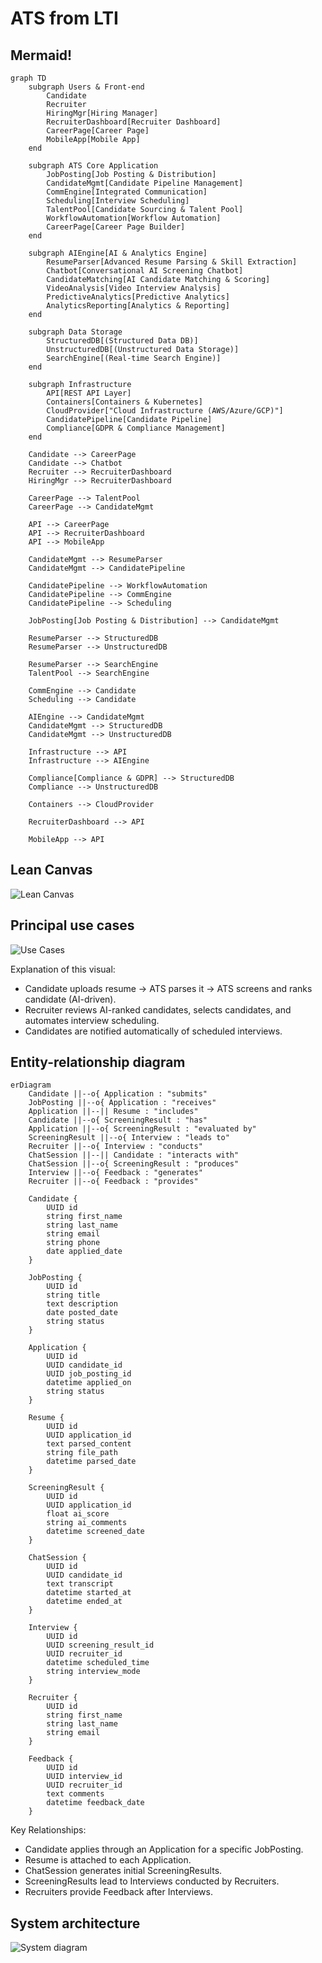 # ATS from LTI




## Mermaid!

```mermaid
graph TD
    subgraph Users & Front-end
        Candidate
        Recruiter
        HiringMgr[Hiring Manager]
        RecruiterDashboard[Recruiter Dashboard]
        CareerPage[Career Page]
        MobileApp[Mobile App]
    end

    subgraph ATS Core Application
        JobPosting[Job Posting & Distribution]
        CandidateMgmt[Candidate Pipeline Management]
        CommEngine[Integrated Communication]
        Scheduling[Interview Scheduling]
        TalentPool[Candidate Sourcing & Talent Pool]
        WorkflowAutomation[Workflow Automation]
        CareerPage[Career Page Builder]
    end

    subgraph AIEngine[AI & Analytics Engine]
        ResumeParser[Advanced Resume Parsing & Skill Extraction]
        Chatbot[Conversational AI Screening Chatbot]
        CandidateMatching[AI Candidate Matching & Scoring]
        VideoAnalysis[Video Interview Analysis]
        PredictiveAnalytics[Predictive Analytics]
        AnalyticsReporting[Analytics & Reporting]
    end

    subgraph Data Storage
        StructuredDB[(Structured Data DB)]
        UnstructuredDB[(Unstructured Data Storage)]
        SearchEngine[(Real-time Search Engine)]
    end

    subgraph Infrastructure
        API[REST API Layer]
        Containers[Containers & Kubernetes]
        CloudProvider["Cloud Infrastructure (AWS/Azure/GCP)"]
        CandidatePipeline[Candidate Pipeline]
        Compliance[GDPR & Compliance Management]
    end

    Candidate --> CareerPage
    Candidate --> Chatbot
    Recruiter --> RecruiterDashboard
    HiringMgr --> RecruiterDashboard

    CareerPage --> TalentPool
    CareerPage --> CandidateMgmt

    API --> CareerPage
    API --> RecruiterDashboard
    API --> MobileApp

    CandidateMgmt --> ResumeParser
    CandidateMgmt --> CandidatePipeline

    CandidatePipeline --> WorkflowAutomation
    CandidatePipeline --> CommEngine
    CandidatePipeline --> Scheduling

    JobPosting[Job Posting & Distribution] --> CandidateMgmt

    ResumeParser --> StructuredDB
    ResumeParser --> UnstructuredDB

    ResumeParser --> SearchEngine
    TalentPool --> SearchEngine

    CommEngine --> Candidate
    Scheduling --> Candidate

    AIEngine --> CandidateMgmt
    CandidateMgmt --> StructuredDB
    CandidateMgmt --> UnstructuredDB

    Infrastructure --> API
    Infrastructure --> AIEngine

    Compliance[Compliance & GDPR] --> StructuredDB
    Compliance --> UnstructuredDB

    Containers --> CloudProvider

    RecruiterDashboard --> API

    MobileApp --> API
```

## Lean Canvas

![Lean Canvas](lean-canvas.png)

## Principal use cases

![Use Cases](ATS_UseCases.svg)

Explanation of this visual:
* Candidate uploads resume → ATS parses it → ATS screens and ranks candidate (AI-driven).
* Recruiter reviews AI-ranked candidates, selects candidates, and automates interview scheduling.
* Candidates are notified automatically of scheduled interviews.

## Entity-relationship diagram

```mermaid
erDiagram
    Candidate ||--o{ Application : "submits"
    JobPosting ||--o{ Application : "receives"
    Application ||--|| Resume : "includes"
    Candidate ||--o{ ScreeningResult : "has"
    Application ||--o{ ScreeningResult : "evaluated by"
    ScreeningResult ||--o{ Interview : "leads to"
    Recruiter ||--o{ Interview : "conducts"
    ChatSession ||--|| Candidate : "interacts with"
    ChatSession ||--o{ ScreeningResult : "produces"
    Interview ||--o{ Feedback : "generates"
    Recruiter ||--o{ Feedback : "provides"

    Candidate {
        UUID id
        string first_name
        string last_name
        string email
        string phone
        date applied_date
    }

    JobPosting {
        UUID id
        string title
        text description
        date posted_date
        string status
    }

    Application {
        UUID id
        UUID candidate_id
        UUID job_posting_id
        datetime applied_on
        string status
    }

    Resume {
        UUID id
        UUID application_id
        text parsed_content
        string file_path
        datetime parsed_date
    }

    ScreeningResult {
        UUID id
        UUID application_id
        float ai_score
        string ai_comments
        datetime screened_date
    }

    ChatSession {
        UUID id
        UUID candidate_id
        text transcript
        datetime started_at
        datetime ended_at
    }

    Interview {
        UUID id
        UUID screening_result_id
        UUID recruiter_id
        datetime scheduled_time
        string interview_mode
    }

    Recruiter {
        UUID id
        string first_name
        string last_name
        string email
    }

    Feedback {
        UUID id
        UUID interview_id
        UUID recruiter_id
        text comments
        datetime feedback_date
    }
```

Key Relationships:
* Candidate applies through an Application for a specific JobPosting.
* Resume is attached to each Application.
* ChatSession generates initial ScreeningResults.
* ScreeningResults lead to Interviews conducted by Recruiters.
* Recruiters provide Feedback after Interviews.

## System architecture

![System diagram](ats_architecture_on_aws.png)
